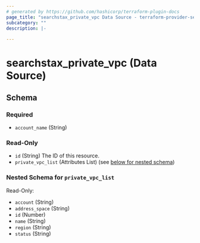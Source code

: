 ```yaml
---
# generated by https://github.com/hashicorp/terraform-plugin-docs
page_title: "searchstax_private_vpc Data Source - terraform-provider-searchstax"
subcategory: ""
description: |-
  
---
```


# searchstax_private_vpc (Data Source)





<!-- schema generated by tfplugindocs -->
## Schema

### Required

- `account_name` (String)

### Read-Only

- `id` (String) The ID of this resource.
- `private_vpc_list` (Attributes List) (see [below for nested schema](#nestedatt--private_vpc_list))

<a id="nestedatt--private_vpc_list"></a>
### Nested Schema for `private_vpc_list`

Read-Only:

- `account` (String)
- `address_space` (String)
- `id` (Number)
- `name` (String)
- `region` (String)
- `status` (String)
